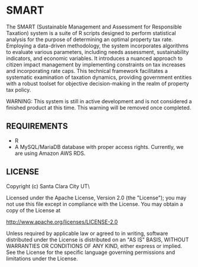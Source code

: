 # SMART
The SMART (Sustainable Management and Assessment for Responsible Taxation) system is a suite of R scripts designed to perform statistical analysis for the purpose of determining an optimal property tax rate. Employing a data-driven methodology, the system incorporates algorithms to evaluate various parameters, including needs assessment, sustainability indicators, and economic variables. It introduces a nuanced approach to citizen impact management by implementing constraints on tax increases and incorporating rate caps. This technical framework facilitates a systematic examination of taxation dynamics, providing government entities with a robust toolset for objective decision-making in the realm of property tax policy.

WARNING: This system is still in active development and is not considered a finished product at this time. This warning will be removed once completed.

## REQUIREMENTS
* R
* A MySQL/MariaDB database with proper access rights. Currently, we are using Amazon AWS RDS.

## LICENSE
Copyright (c) Santa Clara City UT\

Licensed under the Apache License, Version 2.0 (the "License");
you may not use this file except in compliance with the License.
You may obtain a copy of the License at

<http://www.apache.org/licenses/LICENSE-2.0>

Unless required by applicable law or agreed to in writing, software
distributed under the License is distributed on an "AS IS" BASIS,
WITHOUT WARRANTIES OR CONDITIONS OF ANY KIND, either express or implied.
See the License for the specific language governing permissions and
limitations under the License.